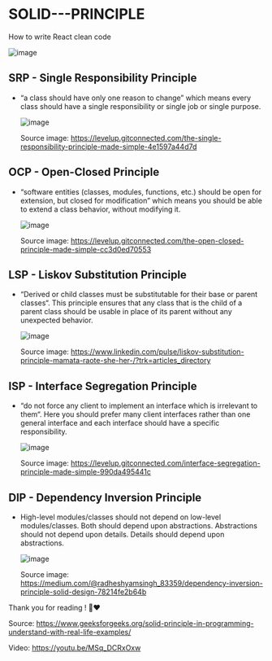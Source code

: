 # SOLID---PRINCIPLE
How to write React clean code

![image](https://user-images.githubusercontent.com/90229183/209892992-f7333e71-5b74-4ba2-aced-e08fe172884d.png)

## SRP - Single Responsibility Principle
  - “a class should have only one reason to change” 
    which means every class should have a single responsibility
    or single job or single purpose.
    
    ![image](https://user-images.githubusercontent.com/90229183/209894780-ef75be6c-e6f6-466b-9ea8-68584da358f6.png)
    
    Source image: https://levelup.gitconnected.com/the-single-responsibility-principle-made-simple-4e1597a44d7d

## OCP - Open-Closed Principle
  - “software entities (classes, modules, functions, etc.) should be open for 
  	extension, but closed for modification” which means you should be able to 
    extend a class behavior, without modifying it.
    
    ![image](https://user-images.githubusercontent.com/90229183/209895708-349b1815-d2cc-460a-94b8-4e8446c4e2c7.png)

    Source image: https://levelup.gitconnected.com/the-open-closed-principle-made-simple-cc3d0ed70553
    
## LSP - Liskov Substitution Principle
  - “Derived or child classes must be substitutable for their base or parent classes“. 
    This principle ensures that any class that is the child of a parent class 
	  should be usable in place of its parent without any unexpected behavior.
    
    ![image](https://user-images.githubusercontent.com/90229183/209896584-b9c8dac2-0d31-460f-a2a7-734ac4a809a8.png)
    
    Source image: https://www.linkedin.com/pulse/liskov-substitution-principle-mamata-raote-she-her-/?trk=articles_directory
    
## ISP - Interface Segregation Principle
  - “do not force any client to implement an interface which is irrelevant to them“. Here you should 
    prefer many client interfaces rather than one general interface and 
  	each interface should have a specific responsibility.
    
    ![image](https://user-images.githubusercontent.com/90229183/209898417-a866ce28-b056-4246-b40e-73c4d6376647.png)
    
    Source image: https://levelup.gitconnected.com/interface-segregation-principle-made-simple-990da495441c
## DIP - Dependency Inversion Principle
  - High-level modules/classes should not depend on low-level modules/classes. Both should depend upon abstractions.
	  Abstractions should not depend upon details. Details should depend upon abstractions.
    
    ![image](https://user-images.githubusercontent.com/90229183/209898444-1163dad3-e05f-4772-8afb-ba51c5d53b53.png)

    Source image: https://medium.com/@radheshyamsingh_83359/dependency-inversion-principle-solid-design-78214fe2b64b





Thank you for reading ! 🙏♥


Source:
https://www.geeksforgeeks.org/solid-principle-in-programming-understand-with-real-life-examples/

Video:
https://youtu.be/MSq_DCRxOxw
